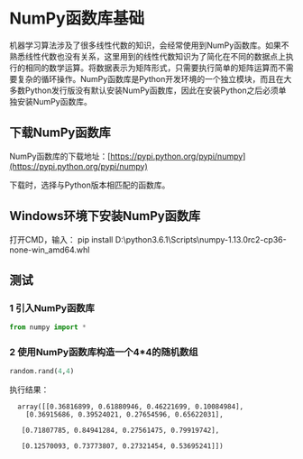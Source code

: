 # NumPy函数库基础

机器学习算法涉及了很多线性代数的知识，会经常使用到NumPy函数库。如果不熟悉线性代数也没有关系，这里用到的线性代数知识为了简化在不同的数据点上执行的相同的数学运算。将数据表示为矩阵形式，只需要执行简单的矩阵运算而不需要复杂的循环操作。NumPy函数库是Python开发环境的一个独立模块，而且在大多数Python发行版没有默认安装NumPy函数库，因此在安装Python之后必须单独安装NumPy函数库。

## 下载NumPy函数库

NumPy函数库的下载地址：[https://pypi.python.org/pypi/numpy](https://pypi.python.org/pypi/numpy)

下载时，选择与Python版本相匹配的函数库。

## Windows环境下安装NumPy函数库

打开CMD，输入： pip install D:\python3.6.1\Scripts\numpy-1.13.0rc2-cp36-none-win\_amd64.whl

## 测试

### 1 引入NumPy函数库

```py
from numpy import *
```

### 2 使用NumPy函数库构造一个4\*4的随机数组

```py
random.rand(4,4)
```

执行结果：

```
  array([[0.36816899, 0.61880946, 0.46221699, 0.10084984],
    [0.36915686, 0.39524021, 0.27654596, 0.65622031],

   [0.71807785, 0.84941284, 0.27561475, 0.79919742],

   [0.12570093, 0.73773807, 0.27321454, 0.53695241]])
```



